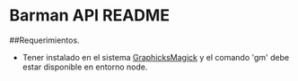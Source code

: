 # Barman API README #

##Requerimientos.

* Tener instalado en el sistema [GraphicksMagick](http://www.graphicsmagick.org/) y el comando 'gm' debe estar disponible en entorno node.
